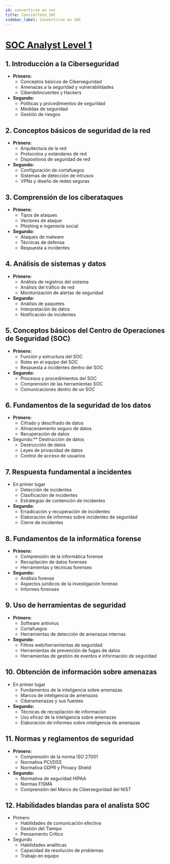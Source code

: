 ```yaml
---
id: convertirse en soc
title: Conviértete_SOC
sidebar_label: Convertirse en SOC
---
```


# [SOC Analyst Level 1](https://roadmap.sh/ai/soc-analyst-level-1-wi5uc)

## 1. Introducción a la Ciberseguridad

- **Primero:**
  - Conceptos básicos de Ciberseguridad
  - Amenazas a la seguridad y vulnerabilidades
  - Ciberdelincuentes y Hackers
- **Segundo:**
  - Políticas y procedimientos de seguridad
  - Medidas de seguridad
  - Gestión de riesgos

## 2. Conceptos básicos de seguridad de la red

- **Primero:**
  - Arquitectura de la red
  - Protocolos y estándares de red
  - Dispositivos de seguridad de red
- **Segundo:**
  - Configuración de cortafuegos
  - Sistemas de detección de intrusos
  - VPNs y diseño de redes seguras

## 3. Comprensión de los ciberataques

- **Primero:**
  - Tipos de ataques
  - Vectores de ataque
  - Phishing e ingeniería social
- **Segundo:**
  - Ataques de malware
  - Técnicas de defensa
  - Respuesta a incidentes

## 4. Análisis de sistemas y datos

- **Primero:**
  - Análisis de registros del sistema
  - Análisis del tráfico de red
  - Monitorización de alertas de seguridad
- **Segundo:**
  - Análisis de paquetes
  - Interpretación de datos
  - Notificación de incidentes

## 5. Conceptos básicos del Centro de Operaciones de Seguridad (SOC)

- **Primero:**
  - Función y estructura del SOC
  - Roles en el equipo del SOC
  - Respuesta a incidentes dentro del SOC
- **Segundo:**
  - Procesos y procedimientos del SOC
  - Comprensión de las herramientas SOC
  - Comunicaciones dentro de un SOC

## 6. Fundamentos de la seguridad de los datos

- **Primero:**
  - Cifrado y descifrado de datos
  - Almacenamiento seguro de datos
  - Recuperación de datos
- Segundo:** Destrucción de datos
  - Destrucción de datos
  - Leyes de privacidad de datos
  - Control de acceso de usuarios

## 7. Respuesta fundamental a incidentes

- En primer lugar
  - Detección de incidentes
  - Clasificación de incidentes
  - Estrategias de contención de incidentes
- **Segundo:**
  - Erradicación y recuperación de incidentes
  - Elaboración de informes sobre incidentes de seguridad
  - Cierre de incidentes

## 8. Fundamentos de la informática forense

- **Primero:**
  - Comprensión de la informática forense
  - Recopilación de datos forenses
  - Herramientas y técnicas forenses
- **Segundo:**
  - Análisis forense
  - Aspectos jurídicos de la investigación forense
  - Informes forenses

## 9. Uso de herramientas de seguridad

- **Primero:**
  - Software antivirus
  - Cortafuegos
  - Herramientas de detección de amenazas internas
- **Segundo:**
  - Filtros web/herramientas de seguridad
  - Herramientas de prevención de fugas de datos
  - Herramientas de gestión de eventos e información de seguridad

## 10. Obtención de información sobre amenazas

- En primer lugar
  - Fundamentos de la inteligencia sobre amenazas
  - Marcos de inteligencia de amenazas
  - Ciberamenazas y sus fuentes
- **Segundo:**
  - Técnicas de recopilación de información
  - Uso eficaz de la inteligencia sobre amenazas
  - Elaboración de informes sobre inteligencia de amenazas

## 11. Normas y reglamentos de seguridad

- **Primero:**
  - Comprensión de la norma ISO 27001
  - Normativa PCI/DSS
  - Normativa GDPR y Privacy Shield
- **Segundo:**
  - Normativa de seguridad HIPAA
  - Normas FISMA
  - Comprensión del Marco de Ciberseguridad del NIST

## 12. Habilidades blandas para el analista SOC

- Primero
  - Habilidades de comunicación efectiva
  - Gestión del Tiempo
  - Pensamiento Crítico
- Segundo
  - Habilidades analíticas
  - Capacidad de resolución de problemas
  - Trabajo en equipo
